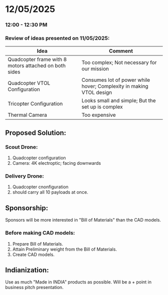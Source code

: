 # 12/05/2025 

### 12:00 - 12:30 PM

### Review of ideas presented on 11/05/2025:

| Idea | Comment |
| --- | --- |
| Quadcopter frame with 8 motors attached on both sides | Too complex; Not necessary for our mission |
| Quadcopter VTOL Configuration | Consumes lot of power while hover; Complexity in making VTOL design |
| Tricopter Configuration | Looks small and simple; But the set up is complex |
| Thermal Camera | Too expensive |

## Proposed Solution: 

### Scout Drone:

1. Quadcopter configuration
2. Camera: 4K electroptic; facing downwards

### Delivery Drone:

1. Quadcopter cnonfiguration
2. should carry all 10 payloads at once.



## Sponsorship:

Sponsors will be more interested in "Bill of Materials" than the CAD models.

### Before making CAD models:

1. Prepare Bill of Materials.
2. Attain Preliminary weight from the Bill of Materials.
3. Create CAD models.

## Indianization: 

Use as much "Made in INDIA" products as possible. Will be a + point in business pitch presentation. 
